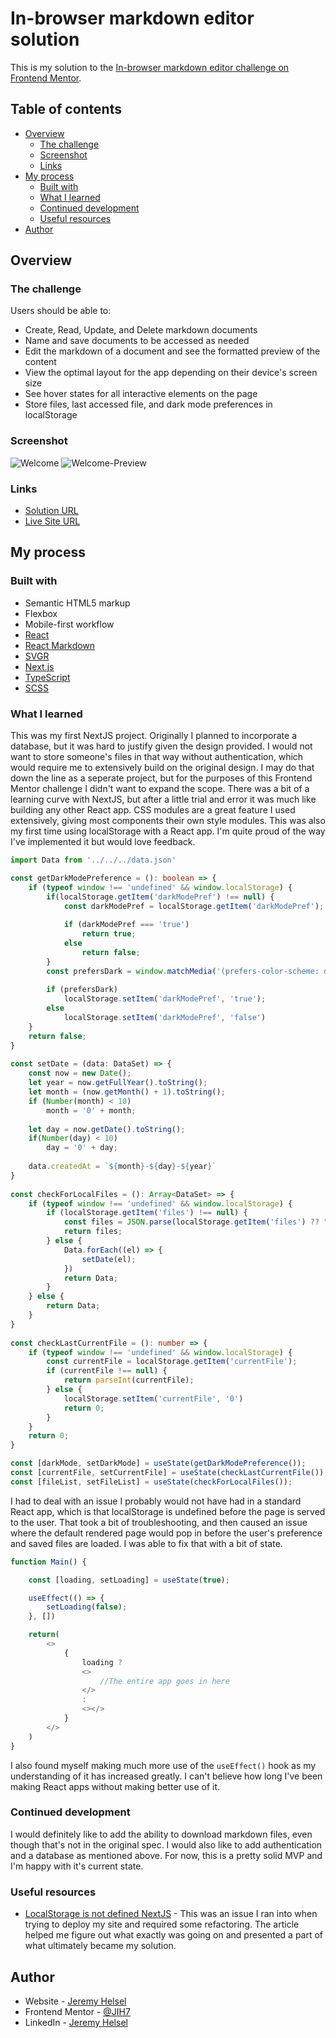 # In-browser markdown editor solution

This is my solution to the [In-browser markdown editor challenge on Frontend Mentor](https://www.frontendmentor.io/challenges/inbrowser-markdown-editor-r16TrrQX9).

## Table of contents

- [Overview](#overview)
  - [The challenge](#the-challenge)
  - [Screenshot](#screenshot)
  - [Links](#links)
- [My process](#my-process)
  - [Built with](#built-with)
  - [What I learned](#what-i-learned)
  - [Continued development](#continued-development)
  - [Useful resources](#useful-resources)
- [Author](#author)

## Overview

### The challenge

Users should be able to:

- Create, Read, Update, and Delete markdown documents
- Name and save documents to be accessed as needed
- Edit the markdown of a document and see the formatted preview of the content
- View the optimal layout for the app depending on their device's screen size
- See hover states for all interactive elements on the page
- Store files, last accessed file, and dark mode preferences in localStorage

### Screenshot

![Welcome](./screenshots/welcome.JPG)
![Welcome-Preview](./screenshots/welcome-preview.JPG)

### Links

- [Solution URL](https://your-solution-url.com)
- [Live Site URL](https://helsel-markdown-editor.netlify.app/)

## My process

### Built with

- Semantic HTML5 markup
- Flexbox
- Mobile-first workflow
- [React](https://reactjs.org/)
- [React Markdown](https://github.com/remarkjs/react-markdown)
- [SVGR](https://react-svgr.com/)
- [Next.js](https://nextjs.org/)
- [TypeScript](https://www.typescriptlang.org/)
- [SCSS](https://sass-lang.com/)

### What I learned

This was my first NextJS project. Originally I planned to incorporate a database, but it was hard to justify given the design provided. I would not want to store someone's files in that way without authentication, which would require me to extensively build on the original design. I may do that down the line as a seperate project, but for the purposes of this Frontend Mentor challenge I didn't want to expand the scope. There was a bit of a learning curve with NextJS, but after a little trial and error it was much like building any other React app. CSS modules are a great feature I used extensively, giving most components their own style modules. This was also my first time using localStorage with a React app. I'm quite proud of the way I've implemented it but would love feedback.

```ts
import Data from '../../../data.json'

const getDarkModePreference = (): boolean => {
    if (typeof window !== 'undefined' && window.localStorage) {
        if(localStorage.getItem('darkModePref') !== null) {
            const darkModePref = localStorage.getItem('darkModePref');
    
            if (darkModePref === 'true')
                return true;
            else
                return false;
        }
        const prefersDark = window.matchMedia('(prefers-color-scheme: dark)').matches;
    
        if (prefersDark)
            localStorage.setItem('darkModePref', 'true');
        else
            localStorage.setItem('darkModePref', 'false')
    }
    return false;
}
  
const setDate = (data: DataSet) => {
    const now = new Date();
    let year = now.getFullYear().toString();
    let month = (now.getMonth() + 1).toString();
    if (Number(month) < 10)
        month = '0' + month;
  
    let day = now.getDate().toString();
    if(Number(day) < 10)
        day = '0' + day;
  
    data.createdAt = `${month}-${day}-${year}`
}
  
const checkForLocalFiles = (): Array<DataSet> => {
    if (typeof window !== 'undefined' && window.localStorage) {
        if (localStorage.getItem('files') !== null) {
            const files = JSON.parse(localStorage.getItem('files') ?? "");
            return files;
        } else {
            Data.forEach((el) => {
                setDate(el);
            })
            return Data;
        }
    } else {
        return Data;
    }
}
  
const checkLastCurrentFile = (): number => {
    if (typeof window !== 'undefined' && window.localStorage) {
        const currentFile = localStorage.getItem('currentFile');
        if (currentFile !== null) {
            return parseInt(currentFile);
        } else {
            localStorage.setItem('currentFile', '0')
            return 0;
        }
    }
    return 0;
}

const [darkMode, setDarkMode] = useState(getDarkModePreference());
const [currentFile, setCurrentFile] = useState(checkLastCurrentFile());
const [fileList, setFileList] = useState(checkForLocalFiles());
```

I had to deal with an issue I probably would not have had in a standard React app, which is that localStorage is undefined before the page is served to the user. That took a bit of troubleshooting, and then caused an issue where the default rendered page would pop in before the user's preference and saved files are loaded. I was able to fix that with a bit of state.

```ts
function Main() {

    const [loading, setLoading] = useState(true);

    useEffect(() => {
        setLoading(false);
    }, [])

    return(
        <>
            {
                loading ? 
                <>
                    //The entire app goes in here
                </>
                :
                <></>
            }
        </>
    )
}
```

I also found myself making much more use of the `useEffect()` hook as my understanding of it has increased greatly. I can't believe how long I've been making React apps without making better use of it.

### Continued development

I would definitely like to add the ability to download markdown files, even though that's not in the original spec. I would also like to add authentication and a database as mentioned above. For now, this is a pretty solid MVP and I'm happy with it's current state.

### Useful resources

- [LocalStorage is not defined NextJS](https://developer.school/snippets/react/localstorage-is-not-defined-nextjs) - This was an issue I ran into when trying to deploy my site and required some refactoring. The article helped me figure out what exactly was going on and presented a part of what ultimately became my solution.

## Author

- Website - [Jeremy Helsel](https://jeremyhelsel.com/)
- Frontend Mentor - [@JIH7](https://www.frontendmentor.io/profile/JIH7)
- LinkedIn - [Jeremy Helsel](https://www.linkedin.com/in/jeremy-helsel-246798198/)
